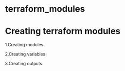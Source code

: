 # terraform_modules
<h1>Creating terraform modules</h1>

1.Creating modules

2.Creating variables

3.Creating outputs